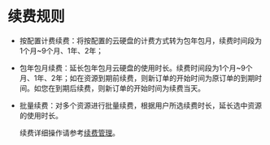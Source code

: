 # 续费规则



- 按配置计费续费：将按配置的云硬盘的计费方式转为包年包月，续费时间段为1个月~9个月、1年、2年；



- 包年包月续费：延长包年包月云硬盘的使用时长。续费时间段为1个月~9个月、1年、2年；如在资源到期前续费，则新订单的开始时间为原订单的到期时间。如您在到期后续费，则新订单的开始时间为续费当天。



- 批量续费：对多个资源进行批量续费，根据用户所选续费时长，延长选中资源的使用时长。

	续费详细操作请参考[续费管理](https://docs.jdcloud.com/cn/online-buying/renew-management)。
